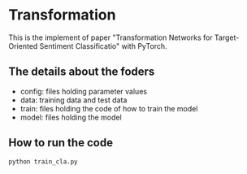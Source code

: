 # Transformation

This is the implement of paper "Transformation Networks for Target-Oriented Sentiment Classificatio" with PyTorch.

## The details about the foders
- config: files holding parameter values
- data: training data and test data
- train: files holding the code of how to train the model
- model: files holding the model

## How to run the code
```
python train_cla.py
```
